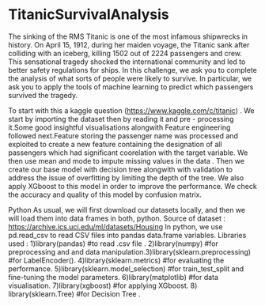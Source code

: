 # TitanicSurvivalAnalysis
The sinking of the RMS Titanic is one of the most infamous shipwrecks in history. On April 15, 1912, during her maiden voyage, the Titanic sank after colliding with an iceberg, killing 1502 out of 2224 passengers and crew. This sensational tragedy shocked the international community and led to better safety regulations for ships. In this challenge, we ask you to complete the analysis of what sorts of people were likely to survive. In particular, we ask you to apply the tools of machine learning to predict which passengers survived the tragedy.

To start with this a kaggle question (https://www.kaggle.com/c/titanic) . We start by importing the dataset then by reading it and pre - processing it.Some good insightful visualisations alongwith Feature engineering followed next.Feature storing the passenger name was processed and exploited to create a new feature containing the designation of all passengers which had significant coorelation with the target variable. We then use mean and mode to impute missing values in the data . Then we create our base model with decision tree alongwith with validation to address the issue of overfitting by limiting the depth of the tree. We also apply XGboost to this model in order to improve the performance. We check the accuracy and quality of this model by confusion matrix.

Python As usual, we will first download our datasets locally, and then we will load them into data frames in both, python. Source of dataset : https://archive.ics.uci.edu/ml/datasets/Housing In python, we use pd.read_csv to read CSV files into pandas data.frame variables. Libraries used : 1)library(pandas) #to read .csv file . 2)library(numpy) #for preprocessing and and data manipulation.3)library(sklearn.preprocessing) #for LabelEncoder(). 4)library(sklearn.metrics) #for evaluating the performance. 5)library(sklearn.model_selection) #for train_test_split and fine-tuning the model parameters. 6)library(matplotlib) #for data visualisation. 7)library(xgboost) #for applying XGboost. 8) library(sklearn.Tree) #for Decision Tree .

